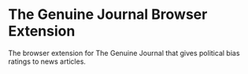 # The Genuine Journal Browser Extension
The browser extension for The Genuine Journal that gives political bias ratings to news articles.
